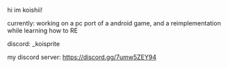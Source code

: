 hi im koishii!

currently: working on a pc port of a android game, and a reimplementation while learning how to RE

discord: _koisprite

my discord server: https://discord.gg/7umw5ZEY94
